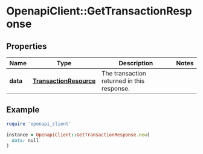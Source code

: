 # OpenapiClient::GetTransactionResponse

## Properties

| Name | Type | Description | Notes |
| ---- | ---- | ----------- | ----- |
| **data** | [**TransactionResource**](TransactionResource.md) | The transaction returned in this response.  |  |

## Example

```ruby
require 'openapi_client'

instance = OpenapiClient::GetTransactionResponse.new(
  data: null
)
```

